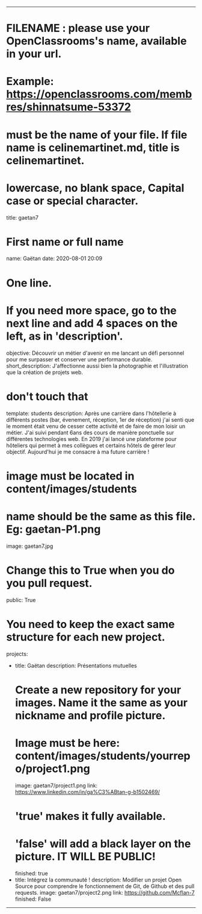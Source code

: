 ---

# FILENAME : please use your OpenClassrooms's name, available in your url.
# Example: https://openclassrooms.com/membres/shinnatsume-53372
# must be the name of your file. If file name is celinemartinet.md, title is celinemartinet.
# lowercase, no blank space, Capital case or special character.
title: gaetan7

# First name or full name
name: Gaëtan
date: 2020-08-01 20:09

# One line.
# If you need more space, go to the next line and add 4 spaces on the left, as in 'description'.
objective: Découvrir un métier d'avenir en me lancant un défi personnel pour me surpasser et conserver une performance durable.
short_description: J'affectionne aussi bien la photographie et l'illustration que la création de projets web.

# don't touch that
template: students
description:
    Après une carrière dans l'hôtellerie à différents postes (bar, évenement, réception, 1er de réception) j'ai senti que le moment était venu de cesser cette activité et de faire de mon loisir un métier.
    J'ai suivi pendant 6ans  des cours de manière ponctuelle sur différentes technologies web.
    En 2019 j'ai lancé une plateforme pour hôteliers qui permet à mes collègues et certains hôtels de gérer leur objectif.
    Aujourd'hui je me consacre à ma future carrière !

# image must be located in content/images/students
# name should be the same as this file. Eg: gaetan-P1.png
image: gaetan7.jpg

# Change this to True when you do you pull request.
public: True

# You need to keep the exact same structure for each new project.
projects:
  - title: Gaëtan
    description: Présentations mutuelles
    # Create a new repository for your images. Name it the same as your nickname and profile picture.
    # Image must be here: content/images/students/yourrepo/project1.png
    image: gaetan7/project1.png
    link: https://www.linkedin.com/in/ga%C3%ABtan-g-b1502469/
    # 'true' makes it fully available.
    # 'false' will add a black layer on the picture. IT WILL BE PUBLIC!
    finished: true
  - title: Intégrez la communauté !
    description: Modifier un projet Open Source pour comprendre le fonctionnement de Git, de Github et des pull requests. 
    image: gaetan7/project2.png
    link: https://github.com/Mcflan-7
    finished: False

---
